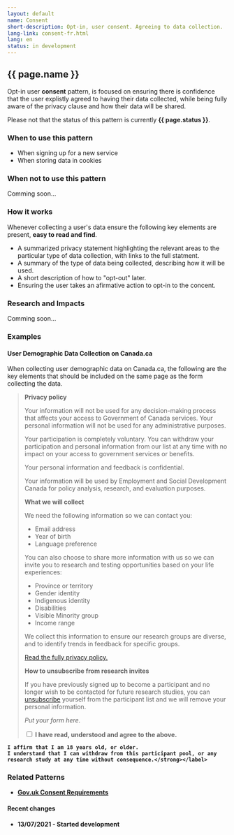 ```yaml
---
layout: default
name: Consent
short-description: Opt-in, user consent. Agreeing to data collection.
lang-link: consent-fr.html
lang: en
status: in development
---
```


<!-- IMPORTANT - Create a duplicate page for the french translation! -->

## {{ page.name }}

Opt-in user **consent** pattern, is focused on ensuring there is confidence that the user explistly agreed to having their data collected, while being fully aware of the privacy clause and how their data will be shared.

<section class="alert alert-info">
    <p>Please not that the status of this pattern is currently <strong>{{ page.status }}</strong>.</p>
</section>

### When to use this pattern

* When signing up for a new service
* When storing data in cookies

### When not to use this pattern

Comming soon...

### How it works

Whenever collecting a user's data ensure the following key elements are present, **easy to read and find**.

* A summarized privacy statement highlighting the relevant areas to the particular type of data collection, with links to the full statment.
* A summary of the type of data being collected, describing how it will be used.
* A short description of how to "opt-out" later.
* Ensuring the user takes an afirmative action to opt-in to the concent.

### Research and Impacts

Comming soon...

### Examples

#### User Demographic Data Collection on Canada.ca

When collecting user demographic data on Canada.ca, the following are the key elements that should be included on the same page as the form collecting the data.

> **Privacy policy**  
>
> Your information will not be used for any decision-making process that affects your access to Government of Canada services.
> Your personal information will not be used for any administrative purposes.
>
> Your participation is completely voluntary.
> You can withdraw your participation and personal information from our list at any time with no impact on your access to government services or benefits.
>
> Your personal information and feedback is confidential.
>
> Your information will be used by Employment and Social Development Canada for policy analysis, research, and evaluation purposes.
>
> **What we will collect**
>
> We need the following information so we can contact you:
>
> * Email address
> * Year of birth
> * Language preference
>
> You can also choose to share more information with us so we can invite you to research and testing opportunities based on your life experiences:
>
> * Province or territory
> * Gender identity
> * Indigenous identity
> * Disabilities
> * Visible Minority group
> * Income range
>
> We collect this information to ensure our research groups are diverse, and to identify trends in feedback for specific groups.
>
> [Read the fully privacy policy.](https://www.canada.ca/en/transparency/privacy.html)
>
> **How to unsubscribe from research invites**
>
> If you have previously signed up to become a participant and no longer wish to be contacted for future research studies, you can [unsubscribe](#unsubscribe) yourself from the participant list and we will remove your personal information.
>
> _Put your form here._
>
> <div class="checkbox">
> <input type="checkbox" id="consent" name="consent" value="consent">
> <label for="consent" class="required"><strong>I have read, understood and agree to the above.
    I affirm that I am 18 years old, or older.
    I understand that I can withdraw from this participant pool, or any research study at any time without consequence.</strong></label>
> </div>

### Related Patterns

* [Gov.uk Consent Requirements](https://ico.org.uk/for-organisations/guide-to-pecr/cookies-and-similar-technologies/#consent)

#### Recent changes

* 13/07/2021 - Started development
